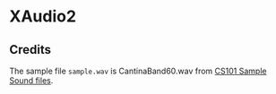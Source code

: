 # XAudio2

## Credits

The sample file `sample.wav` is CantinaBand60.wav from [CS101 Sample Sound files](https://www2.cs.uic.edu/~i101/SoundFiles/).